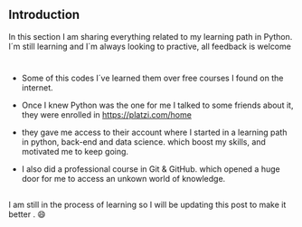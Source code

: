 Introduction
------------
In this section I am sharing everything related to my learning path in Python. 
I´m  still learning and I´m always looking to practive, all feedback is welcome
#  
- Some of this codes I´ve learned  them over free courses I found on the internet.
- Once I knew Python was the one for me I talked to some friends about it, they were enrolled in https://platzi.com/home
- they gave me access to their account where I started in a learning path in python, back-end and data science.  which boost my skills,  and motivated me to keep going.

- I also did a professional course in Git & GitHub. which opened a huge door for me to access an unkown world of knowledge.
## 
I am still in the process of learning so I will be updating this post to make it better . 
:smile:

